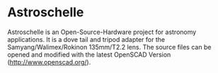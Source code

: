 # Astroschelle
Astroschelle is an Open-Source-Hardware project for astronomy applications. It is a dove tail and tripod adapter for the Samyang/Walimex/Rokinon 135mm/T2.2 lens.
The source files can be opened and modified with the latest OpenSCAD Version (http://www.openscad.org/).
